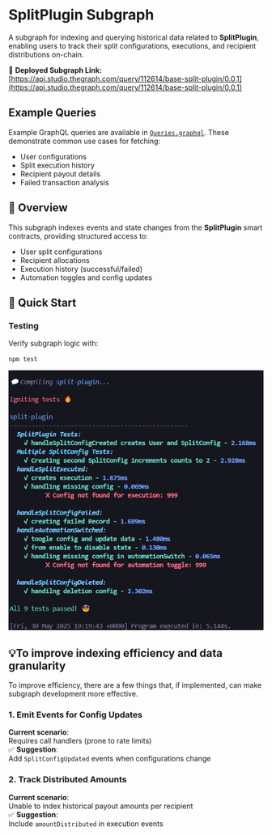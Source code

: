 # SplitPlugin Subgraph  

A subgraph for indexing and querying historical data related to **SplitPlugin**, enabling users to track their split configurations, executions, and recipient distributions on-chain.  

🔗 **Deployed Subgraph Link:**  
[https://api.studio.thegraph.com/query/112614/base-split-plugin/0.0.1](https://api.studio.thegraph.com/query/112614/base-split-plugin/0.0.1)  

## Example Queries

Example GraphQL queries are available in [`Queries.graphql`](./Queries.graphql). These demonstrate common use cases for fetching:

- User configurations
- Split execution history
- Recipient payout details
- Failed transaction analysis



## 📌 Overview  
This subgraph indexes events and state changes from the **SplitPlugin** smart contracts, providing structured access to:  
- User split configurations  
- Recipient allocations  
- Execution history (successful/failed)  
- Automation toggles and config updates  



## 🚀 Quick Start  

### Testing  
Verify subgraph logic with:  
```bash
npm test
```
![alt text](image.png)
## 💡To improve indexing efficiency and data granularity

To improve efficiency, there are a few things that, if implemented, can make subgraph development more effective.

### 1. Emit Events for Config Updates
**Current scenario**:  
Requires call handlers (prone to rate limits)  
✅ **Suggestion**:  
Add `SplitConfigUpdated` events when configurations change

### 2. Track Distributed Amounts  
**Current scenario**:  
Unable to index historical payout amounts per recipient  
✅ **Suggestion**:  
Include `amountDistributed` in execution events

